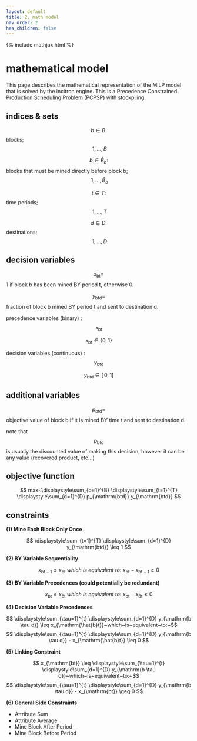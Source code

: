 ```yaml
---
layout: default
title: 2. math model
nav_order: 2
has_children: false
---
```


{% include mathjax.html %}

# mathematical model

This page describes the mathematical representation of the MILP model that is solved by the incitron engine.
This is a Precedence Constrained Production Scheduling Problem (PCPSP) with stockpiling.

## indices & sets

$$ b \in B : $$ blocks; $$~1,...,B $$

$$ \hat{b} \in \hat{B}_b : $$  blocks that must be mined directly before block b; $$~1,...,\hat{B}_b $$

$$ t \in T : $$ time periods; $$~1,...,T $$

$$ d \in D : $$ destinations; $$~1,...,D $$

## decision variables

$$x_{\mathrm{bt}} = $$ 1 if block b has been mined BY period t, otherwise 0.

$$y_{\mathrm{btd}} = $$ fraction of block b mined BY period t and sent to destination d. 

precedence variables (binary) : $$x_{\mathrm{bt}}$$

$$ x_{\mathrm{bt}}\in\{0,1\} $$

decision variables (continuous) : $$y_{\mathrm{btd}}$$

$$ y_{\mathrm{btd}}\in[ \,0,1] $$

## additional variables

$$p_{\mathrm{btd}} = $$ objective value of block b if it is mined BY time t and sent to destination d. 

note that $$p_{\mathrm{btd}}$$ is usually the discounted value of making this decision, however it can be any value (recovered product, etc...)

## objective function

$$ max~\displaystyle\sum_{b=1}^{B} \displaystyle\sum_{t=1}^{T} \displaystyle\sum_{d=1}^{D} p_{\mathrm{btd}} y_{\mathrm{btd}} $$

## constraints

**(1) Mine Each Block Only Once**

$$ \displaystyle\sum_{t=1}^{T} \displaystyle\sum_{d=1}^{D} y_{\mathrm{btd}} \leq 1 $$

**(2) BY Variable Sequentiality**

$$ x_{\mathrm{bt-1}} \leq x_{\mathrm{bt}}~which~is~equivalent~to:~x_{\mathrm{bt}} - x_{\mathrm{bt-1}} \geq 0 $$

**(3) BY Variable Precedences (could potentially be redundant)**

$$ x_{\mathrm{bt}} \leq x_{\mathrm{\hat{b}t}}~which~is~equivalent~to:~x_{\mathrm{bt}} - x_{\mathrm{\hat{b}t}} \leq 0 $$

**(4) Decision Variable Precedences**

$$ \displaystyle\sum_{\tau=1}^{t} \displaystyle\sum_{d=1}^{D} y_{\mathrm{b \tau d}} \leq x_{\mathrm{\hat{b}t}}~which~is~equivalent~to:~$$
$$ \displaystyle\sum_{\tau=1}^{t} \displaystyle\sum_{d=1}^{D} y_{\mathrm{b \tau d}} - x_{\mathrm{\hat{b}t}} \leq 0 $$

**(5) Linking Constraint**

$$ x_{\mathrm{bt}} \leq \displaystyle\sum_{\tau=1}^{t} \displaystyle\sum_{d=1}^{D} y_{\mathrm{b \tau d}}~which~is~equivalent~to:~$$
$$ \displaystyle\sum_{\tau=1}^{t} \displaystyle\sum_{d=1}^{D} y_{\mathrm{b \tau d}} - x_{\mathrm{bt}} \geq 0 $$

**(6) General Side Constraints**

* Attribute Sum
* Attribute Average
* Mine Block After Period
* Mine Block Before Period

